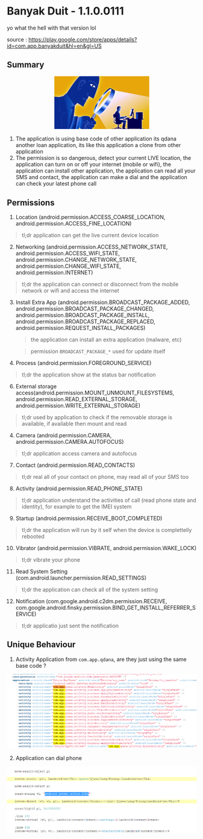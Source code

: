 # Banyak Duit - 1.1.0.0111

yo what the hell with that version lol

[](img/info.png)

source :  https://play.google.com/store/apps/details?id=com.app.banyakduit&hl=en&gl=US

## Summary

<p align="center">
    <img height=50% width=50% src="https://raw.githubusercontent.com/k1m0ch1/big-brother-test/master/doc/img/big-brother-watch.png">
</p>


1. The application is using base code of other application its qdana another loan application, its like this application a clone from other application
2. The permission is so dangerous, detect your current LIVE location, the application can turn on or off your internet (mobile or wifi), the application can install other application, the application can read all your SMS and contact, the application can make a dial and the application can check your latest phone call

## Permissions

1. Location (android.permission.ACCESS_COARSE_LOCATION, android.permission.ACCESS_FINE_LOCATION)

  > tl;dr application can get the live current device location

2. Networking (android.permission.ACCESS_NETWORK_STATE, android.permission.ACCESS_WIFI_STATE, android.permission.CHANGE_NETWORK_STATE, android.permission.CHANGE_WIFI_STATE, android.permission.INTERNET)

  > tl;dr the application can connect or disconnect from the mobile network or wifi and access the internet

3. Install Extra App (android.permission.BROADCAST_PACKAGE_ADDED, android.permission.BROADCAST_PACKAGE_CHANGED, android.permission.BROADCAST_PACKAGE_INSTALL, android.permission.BROADCAST_PACKAGE_REPLACED, android.permission.REQUEST_INSTALL_PACKAGES)

   > the application can install an extra application (malware, etc)

   > permission `BROADCAST_PACKAGE_*` used for update itself

5. Process (android.permission.FOREGROUND_SERVICE)

  > tl;dr the application show at the status bar notification

6. External storage access(android.permission.MOUNT_UNMOUNT_FILESYSTEMS, android.permission.READ_EXTERNAL_STORAGE, android.permission.WRITE_EXTERNAL_STORAGE)

  > tl;dr used by application to check if the removable storage is available, if available then mount and read

4. Camera (android.permission.CAMERA, android.permission.CAMERA.AUTOFOCUS)

  > tl;dr application access camera and autofocus

7. Contact (android.permission.READ_CONTACTS)

  > tl;dr real all of your contact on phone, may read all of your SMS too

8. Activity (android.permission.READ_PHONE_STATE)

  > tl;dr application understand the activities of call (read phone state and identity), for example to get the IMEI system

9. Startup (android.permission.RECEIVE_BOOT_COMPLETED)

  > tl;dr the application will run by it self when the device is complettelly rebooted

10. Vibrator (android.permission.VIBRATE, android.permission.WAKE_LOCK)

  > tl;dr vibrate your phone

11. Read System Setting (com.android.launcher.permission.READ_SETTINGS)

  > tl;dr the application can check all of the system setting

12. Notification (com.google.android.c2dm.permission.RECEIVE, com.google.android.finsky.permission.BIND_GET_INSTALL_REFERRER_SERVICE)

  > tl;dr applicatio just sent the notification

## Unique Behaviour

1. Activity Application from `com.app.qdana`, are they just using the same base code ?

![](img/activity.png)

2. Application can dial phone

![](img/dial.png)
